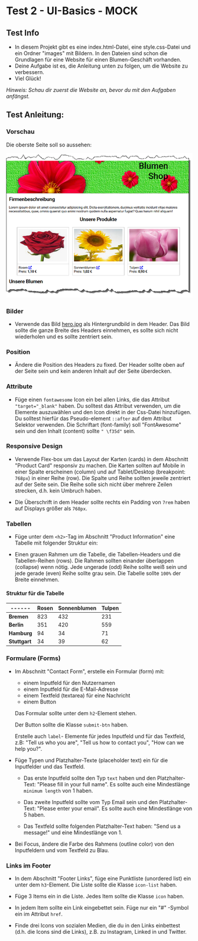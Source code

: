 # Test 2 - UI-Basics - MOCK

## Test Info
 
* In diesem Projekt gibt es eine index.html-Datei, eine style.css-Datei und ein Ordner "images" mit Bildern. In den Dateien sind schon die Grundlagen für eine Website für einen Blumen-Geschäft vorhanden.
* Deine Aufgabe ist es, die Anleitung unten zu folgen, um die Website zu verbessern. 
* Viel Glück! 

 *Hinweis: Schau dir zuerst die Website an, bevor du mit den Aufgaben anfängst.*

## Test Anleitung: 

### Vorschau

Die oberste Seite soll so aussehen:

![preview](./images/mock_uib_final_assessment_mockup.png)

### Bilder 
* Verwende das Bild [hero.jpg](./images/hero.jpg) als Hintergrundbild in dem Header. Das Bild sollte die ganze Breite des Headers einnehmen, es sollte sich nicht wiederholen und es sollte zentriert sein.  

### Position
* Ändere die  Position des Headers zu fixed. Der Header sollte oben auf der Seite sein und kein anderen Inhalt auf der Seite überdecken. 

### Attribute
*  Füge einen `fontawesome` Icon ein bei allen Links, die das Attribut `"target="_blank"` haben. Du solltest das Attribut verwenden, um die Elemente  auszuwählen  und den Icon direkt in der Css-Datei hinzufügen. Du solltest hierfür das Pseudo-element `::after` auf dem Attribut Selektor verwenden. Die Schriftart (font-family) soll "FontAwesome"  sein und den Inhalt (content) sollte `" \f35d"` sein.

### Responsive Design
* Verwende Flex-box um das Layout der Karten  (cards) in dem Abschnitt "Product Card" responsiv zu machen. Die Karten sollten auf Mobile in einer Spalte erscheinen (column) und auf Tablet/Desktop (breakpoint: `768px`) in einer Reihe (row).  Die Spalte und Reihe sollten jeweile zentriert auf der Seite sein. Die Reihe solle sich nicht über mehrere Zeilen strecken, d.h. kein Umbruch haben. 

* Die Überschrift in dem  Header sollte rechts ein Padding  von `7rem` haben auf Displays größer als `768px`.

### Tabellen
* Füge unter dem `<h2>`-Tag im Abschnitt "Product Information" eine Tabelle mit folgender Struktur ein: 


* Einen grauen Rahmen um die Tabelle, die Tabellen-Headers und die Tabellen-Reihen (rows). Die Rahmen sollten einander überlappen (collapse) wenn nötig. Jede ungerade (odd) Reihe sollte weiß sein und jede gerade (even) Reihe sollte grau sein. Die Tabelle sollte `100%` der Breite einnehmen.

#### Struktur für die Tabelle 
|------|Rosen|Sonnenblumen|Tulpen|
|-----------|------|----|-------|
|**Bremen**|823|432|231|
|**Berlin**|351|420|559|
|**Hamburg**|94|34|71|
|**Stuttgart**|34|39|62|

### Formulare (Forms)

* Im Abschnitt "Contact Form", erstelle ein Formular (form) mit: 

  - einem  Inputfeld für den Nutzernamen
  - einem Inputfeld für die E-Mail-Adresse 
  - einem Textfeld (textarea) für eine Nachricht
  - einem Button 
  
  Das Formular sollte unter dem `h2`-Element stehen.

  Der Button sollte die Klasse `submit-btn` haben. 
  
  Erstelle auch  `label`- Elemente für jedes Inputfeld und für das Textfeld, z.B: "Tell us who you are", "Tell us how to contact you", "How can we help you?".


* Füge Typen und Platzhalter-Texte (placeholder text) ein für die Inputfelder und das Textfeld. 
  - Das erste Inputfeld sollte den Typ `text` haben und den Platzhalter-Text: "Please fill in your full name". Es sollte auch eine Mindestlänge `minimum length` von 1 haben.

  - Das zweite Inputfeld sollte vom Typ Email sein und den Platzhalter-Text: "Please enter your email". Es sollte auch eine Mindestlänge von 5 haben. 
  -  Das Textfeld sollte folgenden Platzhalter-Text haben: "Send us a message!" und eine Mindestlänge von 1.
* Bei  Focus, ändere die Farbe des Rahmens (outline color) von den Inputfeldern und vom Textfeld zu Blau.

### Links im Footer  
* In dem Abschnitt "Footer Links", füge eine Punktliste (unordered list) ein unter dem  `h3`-Element. Die Liste sollte die Klasse `icon-list` haben. 

- Füge 3 Items ein in die Liste. Jedes Item sollte die Klasse `icon` haben.

- In jedem  Item sollte ein Link eingebettet sein. Füge nur ein "#" -Symbol  ein im Attribut  `href`. 

- Finde drei Icons von sozialen Medien, die du in den Links einbettest (d.h. die Icons sind die Links), z.B. zu Instagram, Linked in und Twitter.

